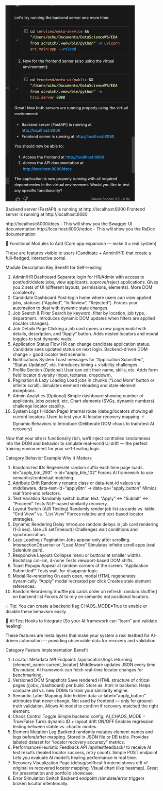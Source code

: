 ![alt text](image.png)

Backend server (FastAPI) is running at http://localhost:8000
Frontend server is running at http://localhost:8080

http://localhost:8000/docs - This will show you the Swagger UI documentation
http://localhost:8000/redoc - This will show you the ReDoc documentation



🧩 Functional Modules to Add (Core app expansion — make it a real system)

These are features visible to users (Candidate + Admin/HR) that create a full-fledged, interactive portal.

Module	Description	Key Benefit for Self-Healing
1. Admin/HR Dashboard	Separate login for HR/Admin with access to post/edit/delete jobs, view applicants, approve/reject applications.	Gives you 2 sets of UI (different layouts, permissions, elements). More DOM complexity.
2. Candidate Dashboard	Post-login home where users can view applied jobs, statuses (“Applied”, “In Review”, “Rejected”).	Forces your automation to deal with dynamic state changes.
3. Job Search & Filter	Search by keyword, filter by location, job type, department.	Introduces dynamic DOM updates when filters are applied (locator changes).
4. Job Details Page	Clicking a job card opens a new page/modal with details, description, and “Apply” button.	Adds nested locators and modal toggles to test dynamic waits.
5. Application Status Flow	HR can change candidate application status. Candidate sees updated status on next login.	Backend-driven DOM change = good locator test scenario.
6. Notifications System	Toast messages for “Application Submitted”, “Status Updated”, etc.	Introduces timing + visibility challenges.
7. Profile Section (Optional)	User can edit their name, skills, etc.	Adds form field locator diversity (input, textarea, dropdown).
8. Pagination & Lazy Loading	Load jobs in chunks (“Load More” button or infinite scroll).	Simulates element reloading and stale element exceptions.
9. Admin Analytics (Optional)	Simple dashboard showing number of applicants, jobs posted, etc.	Chart elements (SVGs, dynamic numbers) challenge locator stability.
10. System Logs (Hidden Page)	Internal route /debug/locators showing all current locators.	Used to test your AI locator recovery mapping.
⚡ Dynamic Behaviors to Introduce (Deliberate DOM chaos to train/test AI recovery)

Now that your site is functionally rich, we’ll inject controlled randomness into the DOM and behavior to simulate real-world UI drift — the perfect training environment for your self-healing logic.

Category	Behavior	Example	Why It Matters
1. Randomized IDs	Regenerate random suffix each time page loads.	id="apply_btn_293" → id="apply_btn_102"	Forces AI framework to use semantic/contextual matching.
2. Attribute Drift	Randomly rename class or data-test-id values via middleware.	data-test-id="applyBtn" → data-qa="apply_button"	Mimics real front-end refactors.
3. Text Variation	Randomly switch button text.	“Apply” ↔ “Submit” ↔ “Proceed”	Tests NLP-based similarity recovery.
4. Layout Switch (A/B Testing)	Randomly render job list as cards vs. table.	“Grid View” vs. “List View”	Forces relative and text-based locator strategies.
5. Dynamic Rendering Delay	Introduce random delays in job card rendering (1–3 sec).	Use JS setTimeout()	Challenges wait conditions and synchronization.
6. Lazy Loading / Pagination	Jobs appear only after scrolling.	IntersectionObserver or “Load More”	Simulates infinite scroll apps (real Selenium pain).
7. Responsive Layouts	Collapse menu or buttons at smaller widths.	Bootstrap col-sm, d-none	Tests viewport-based DOM shifts.
8. Toast Popups	Appear at random corners of the screen.	“Application Submitted!”	Tests wait-for-disappear logic.
9. Modal Re-rendering	On each open, modal HTML regenerates dynamically.	“Apply” modal recreated per click	Creates stale element references.
10. Random Reordering	Shuffle job cards order on refresh.	random.shuffle() on backend list	Forces AI to rely on semantic not positional locators.

💡 Tip: You can create a backend flag CHAOS_MODE=True to enable or disable these behaviors easily.

🧠 AI-Test Hooks to Integrate (So your AI framework can “learn” and validate healing)

These features are meta layers that make your system a real testbed for AI-driven automation — providing observable data for recovery and validation.

Category	Feature	Implementation	Benefit
1. Locator Metadata API	Endpoint: /api/locators/logs returning {element_name: current_locator}	Middleware updates JSON every time IDs mutate.	AI framework can fetch real-time locator changes for benchmarking.
2. Versioned DOM Snapshots	Save rendered HTML structure of critical pages (/jobs, /dashboard) per build.	Store as .html in backend.	Helps compare old vs. new DOMs to train your similarity engine.
3. Semantic Label Mapping	Add hidden data-ai-label="apply_button" attributes that never change.	Not used by frontend — only for ground-truth validation.	Allows AI model to confirm if recovery matched the right element.
4. Chaos Control Toggle	Simple backend config: AI_CHAOS_MODE = True/False	Turns dynamic ID + layout drift ON/OFF	Enables regression testing between stable vs. chaotic modes.
5. Element Mutation Log	Backend randomly mutates element names and logs before/after mapping.	Stored in JSON file or DB table.	Provides labeled dataset for “locator recovery accuracy” metrics.
6. Performance/Heuristic Feedback API	/api/testfeedback/ to receive AI test results (healed locator success, retry count).	Simple POST endpoint	Lets you evaluate AI model’s healing performance in real time.
7. Recovery Visualization Page	/debug/selfheal frontend shows diff of original vs recovered locator mapping.	Visual chart (like heatmap).	Great for presentation and portfolio showcase.
8. Error Simulation Switch	Backend endpoint /simulate/error triggers broken locator intentionally.